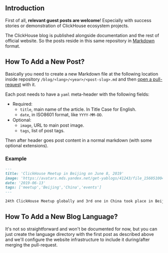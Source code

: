 ## Introduction

First of all, **relevant guest posts are welcome**! Especially with success stories or demonstration of ClickHouse ecosystem projects.

The ClickHouse blog is published alongside documentation and the rest of official website. So the posts reside in this same repository in [Markdown](https://github.com/ClickHouse/ClickHouse/tree/master/docs#markdown-cheatsheet) format.

## How To Add a New Post?

Basically you need to create a new Markdown file at the following location inside repository `/blog/<lang>/<year>/<post-slug>.md` and then [open a pull-request](https://github.com/ClickHouse/ClickHouse/compare) with it.

Each post needs to have a `yaml` meta-header with the following fields:

-   Required:
    -   `title`, main name of the article. In Title Case for English.
    -   `date`, in ISO8601 format, like `YYYY-MM-DD`.
-   Optional:
    -   `image`, URL to main post image.
    -   `tags`, list of post tags.
 
Then after header goes post content in a normal markdown (with some optional extensions).
 
### Example
 ```markdown
---
title: 'ClickHouse Meetup in Beijing on June 8, 2019'
image: 'https://avatars.mds.yandex.net/get-yablogs/41243/file_1560510043188/orig'
date: '2019-06-13'
tags: ['meetup','Beijing','China','events']
---

24th ClickHouse Meetup globally and 3rd one in China took place in Beijing on Dragon Boat Festival weekend, which appeared to...
```

## How To Add a New Blog Language?

It's not so straightforward and won't be documented for now, but you can just create the language directory with the first post as described above and we'll configure the website infrastructure to include it during/after merging the pull-request.
